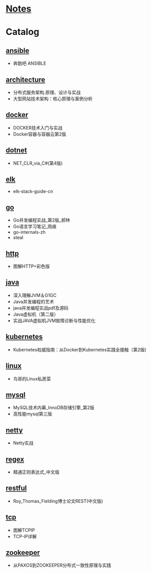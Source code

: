 # [Notes](https://blog.csdn.net/jiankunking) #

# Catalog #

## [ansible](https://github.com/jiankunking/books-recommendation/tree/master/ansible) ##

- 奔跑吧 ANSIBLE

## [architecture](https://github.com/jiankunking/books-recommendation/tree/master/architecture) ##

- 分布式服务架构.原理、设计与实战
- 大型网站技术架构：核心原理与案例分析

## [docker](https://github.com/jiankunking/books-recommendation/tree/master/docker) ##

- DOCKER技术入门与实战
- Docker容器与容器云第2版

## [dotnet](https://github.com/jiankunking/books-recommendation/tree/master/dotnet) ##

- NET_CLR_via_C#(第4版)

## [elk](https://github.com/jiankunking/books-recommendation/tree/master/elk) ##

- elk-stack-guide-cn

## [go](https://github.com/jiankunking/books-recommendation/tree/master/go) ##

- Go并发编程实战_第2版_郝林
- Go语言学习笔记_雨痕
- go-internals-zh
- steal

## [http](https://github.com/jiankunking/books-recommendation/tree/master/http) ##

- 图解HTTP+彩色版
  
## [java](https://github.com/jiankunking/books-recommendation/tree/master/java) ##

- 深入理解JVM＆G1GC
- Java并发编程的艺术
- java并发编程实战pdf及源码
- Java虚拟机（第二版）
- 实战JAVA虚拟机JVM故障诊断与性能优化

## [kubernetes](https://github.com/jiankunking/books-recommendation/tree/master/kubernetes) ##

- Kubernetes权威指南：从Docker到Kubernetes实践全接触（第2版)

## [linux](https://github.com/jiankunking/books-recommendation/tree/master/linux) ##

- 鸟哥的Linux私房菜

## [mysql](https://github.com/jiankunking/books-recommendation/tree/master/mysql) ##

- MySQL技术内幕_InnoDB存储引擎_第2版
- 高性能mysql第三版

## [netty](https://github.com/jiankunking/books-recommendation/tree/master/netty) ##

- Netty实战

## [regex](https://github.com/jiankunking/books-recommendation/tree/master/regex) ##

- 精通正则表达式_中文版

## [restful](https://github.com/jiankunking/books-recommendation/tree/master/restful) ##

- Roy_Thomas_Fielding博士论文REST(中文版)

## [tcp](https://github.com/jiankunking/books-recommendation/tree/master/tcp) ##

- 图解TCPIP
- TCP-IP详解

## [zookeeper](https://github.com/jiankunking/books-recommendation/tree/master/zookeeper) ##

- 从PAXOS到ZOOKEEPER分布式一致性原理与实践